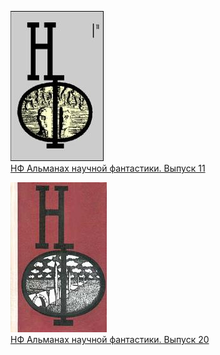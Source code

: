 ![](НФ%20Альманах%20научной%20фантастики.%20Выпуск%2011.jpg)  
[НФ Альманах научной фантастики. Выпуск 11](НФ%20Альманах%20научной%20фантастики.%20Выпуск%2011.txt)

![](НФ%20Альманах%20научной%20фантастики.%20Выпуск%2020.jpg)  
[НФ Альманах научной фантастики. Выпуск 20](НФ%20Альманах%20научной%20фантастики.%20Выпуск%2020.txt)
